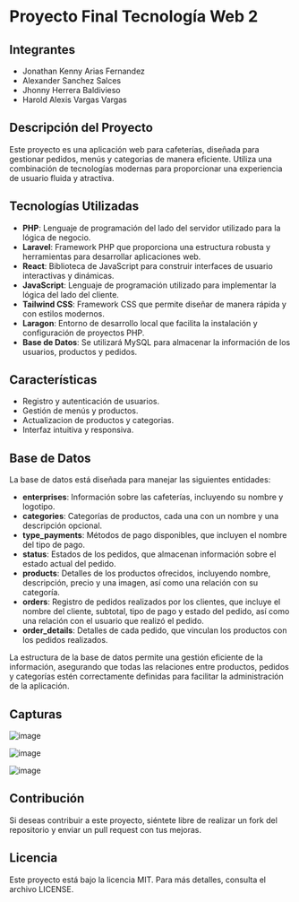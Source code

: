 

# Proyecto Final Tecnología Web 2

## Integrantes
- Jonathan Kenny Arias Fernandez
- Alexander Sanchez Salces
- Jhonny Herrera Baldivieso
- Harold Alexis Vargas Vargas

## Descripción del Proyecto

Este proyecto es una aplicación web para cafeterías, diseñada para gestionar pedidos, menús y categorias de manera eficiente. Utiliza una combinación de tecnologías modernas para proporcionar una experiencia de usuario fluida y atractiva.

## Tecnologías Utilizadas

- **PHP**: Lenguaje de programación del lado del servidor utilizado para la lógica de negocio.
- **Laravel**: Framework PHP que proporciona una estructura robusta y herramientas para desarrollar aplicaciones web.
- **React**: Biblioteca de JavaScript para construir interfaces de usuario interactivas y dinámicas.
- **JavaScript**: Lenguaje de programación utilizado para implementar la lógica del lado del cliente.
- **Tailwind CSS**: Framework CSS que permite diseñar de manera rápida y con estilos modernos.
- **Laragon**: Entorno de desarrollo local que facilita la instalación y configuración de proyectos PHP.
- **Base de Datos**: Se utilizará MySQL para almacenar la información de los usuarios, productos y pedidos.

## Características

- Registro y autenticación de usuarios.
- Gestión de menús y productos.
- Actualizacion de productos y categorias.
- Interfaz intuitiva y responsiva.

## Base de Datos

La base de datos está diseñada para manejar las siguientes entidades:

- **enterprises**: Información sobre las cafeterías, incluyendo su nombre y logotipo.
- **categories**: Categorías de productos, cada una con un nombre y una descripción opcional.
- **type_payments**: Métodos de pago disponibles, que incluyen el nombre del tipo de pago.
- **status**: Estados de los pedidos, que almacenan información sobre el estado actual del pedido.
- **products**: Detalles de los productos ofrecidos, incluyendo nombre, descripción, precio y una imagen, así como una relación con su categoría.
- **orders**: Registro de pedidos realizados por los clientes, que incluye el nombre del cliente, subtotal, tipo de pago y estado del pedido, así como una relación con el usuario que realizó el pedido.
- **order_details**: Detalles de cada pedido, que vinculan los productos con los pedidos realizados.

La estructura de la base de datos permite una gestión eficiente de la información, asegurando que todas las relaciones entre productos, pedidos y categorías estén correctamente definidas para facilitar la administración de la aplicación.

## Capturas

![image](https://github.com/user-attachments/assets/f9d6ef13-d1f5-4421-82d2-af6930f7c112)

![image](https://github.com/user-attachments/assets/aa426830-a5a4-4f87-852c-1a6d29512606)

![image](https://github.com/user-attachments/assets/88388f31-2131-466d-a586-7bd0fdb86bc0)


## Contribución

Si deseas contribuir a este proyecto, siéntete libre de realizar un fork del repositorio y enviar un pull request con tus mejoras.

## Licencia

Este proyecto está bajo la licencia MIT. Para más detalles, consulta el archivo LICENSE.


